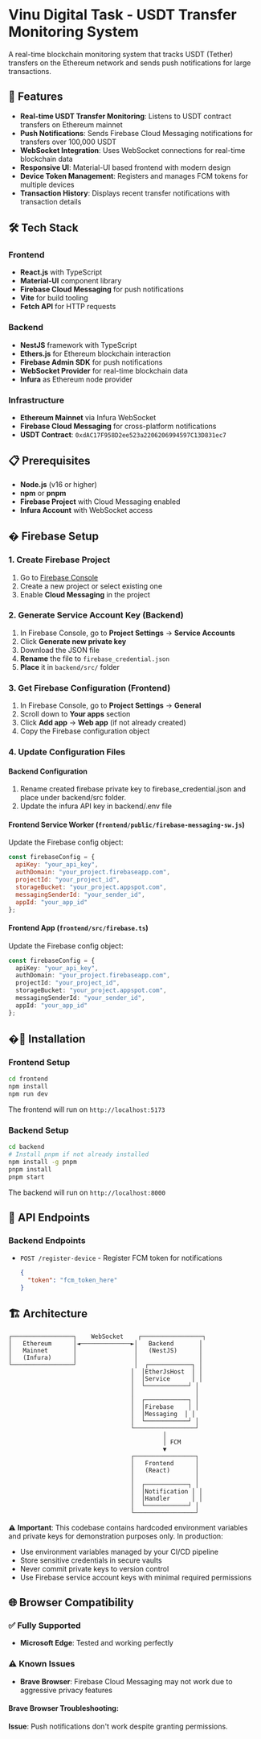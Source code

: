 # Vinu Digital Task - USDT Transfer Monitoring System

A real-time blockchain monitoring system that tracks USDT (Tether) transfers on the Ethereum network and sends push notifications for large transactions.

## 🚀 Features

- **Real-time USDT Transfer Monitoring**: Listens to USDT contract transfers on Ethereum mainnet
- **Push Notifications**: Sends Firebase Cloud Messaging notifications for transfers over 100,000 USDT
- **WebSocket Integration**: Uses WebSocket connections for real-time blockchain data
- **Responsive UI**: Material-UI based frontend with modern design
- **Device Token Management**: Registers and manages FCM tokens for multiple devices
- **Transaction History**: Displays recent transfer notifications with transaction details

## 🛠️ Tech Stack

### Frontend
- **React.js** with TypeScript
- **Material-UI** component library
- **Firebase Cloud Messaging** for push notifications
- **Vite** for build tooling
- **Fetch API** for HTTP requests

### Backend
- **NestJS** framework with TypeScript
- **Ethers.js** for Ethereum blockchain interaction
- **Firebase Admin SDK** for push notifications
- **WebSocket Provider** for real-time blockchain data
- **Infura** as Ethereum node provider

### Infrastructure
- **Ethereum Mainnet** via Infura WebSocket
- **Firebase Cloud Messaging** for cross-platform notifications
- **USDT Contract**: `0xdAC17F958D2ee523a2206206994597C13D831ec7`

## 📋 Prerequisites

- **Node.js** (v16 or higher)
- **npm** or **pnpm**
- **Firebase Project** with Cloud Messaging enabled
- **Infura Account** with WebSocket access

## � Firebase Setup

### 1. Create Firebase Project
1. Go to [Firebase Console](https://console.firebase.google.com/)
2. Create a new project or select existing one
3. Enable **Cloud Messaging** in the project

### 2. Generate Service Account Key (Backend)
1. In Firebase Console, go to **Project Settings** → **Service Accounts**
2. Click **Generate new private key**
3. Download the JSON file
4. **Rename** the file to `firebase_credential.json`
5. **Place** it in `backend/src/` folder

### 3. Get Firebase Configuration (Frontend)
1. In Firebase Console, go to **Project Settings** → **General**
2. Scroll down to **Your apps** section
3. Click **Add app** → **Web app** (if not already created)
4. Copy the Firebase configuration object

### 4. Update Configuration Files

#### Backend Configuration

1) Rename created firebase private key to firebase_credential.json and place under backend/src folder.
2) Update the infura API key in backend/.env file

#### Frontend Service Worker (`frontend/public/firebase-messaging-sw.js`)
Update the Firebase config object:
```javascript
const firebaseConfig = {
  apiKey: "your_api_key",
  authDomain: "your_project.firebaseapp.com",
  projectId: "your_project_id",
  storageBucket: "your_project.appspot.com",
  messagingSenderId: "your_sender_id",
  appId: "your_app_id"
};
```

#### Frontend App (`frontend/src/firebase.ts`)
Update the Firebase config object:
```typescript
const firebaseConfig = {
  apiKey: "your_api_key",
  authDomain: "your_project.firebaseapp.com",
  projectId: "your_project_id",
  storageBucket: "your_project.appspot.com",
  messagingSenderId: "your_sender_id",
  appId: "your_app_id"
};
```

## �🔧 Installation

### Frontend Setup

```bash
cd frontend
npm install
npm run dev
```

The frontend will run on `http://localhost:5173`

### Backend Setup

```bash
cd backend
# Install pnpm if not already installed
npm install -g pnpm
pnpm install
pnpm start
```

The backend will run on `http://localhost:8000`


## 📡 API Endpoints

### Backend Endpoints

- `POST /register-device` - Register FCM token for notifications
  ```json
  {
    "token": "fcm_token_here"
  }
  ```


## 🏗️ Architecture

```
┌─────────────────┐    WebSocket    ┌─────────────────┐
│   Ethereum      │◄──────────────►│   Backend       │
│   Mainnet       │                │   (NestJS)      │
│   (Infura)      │                │                 │
└─────────────────┘                │  ┌────────────┐ │
                                  │  │EtherJsHost  │ │
                                  │  │Service      │ │
                                  │  └────────────┘ │
                                  │                 │
                                  │  ┌────────────┐ │
                                  │  │Firebase    │ │
                                  │  │Messaging  │ │
                                  │  └────────────┘ │
                                  └─────────────────┘
                                           │
                                           │ FCM
                                           ▼
                                  ┌─────────────────┐
                                  │   Frontend      │
                                  │   (React)       │
                                  │                 │
                                  │  ┌────────────┐ │
                                  │  │Notification │ │
                                  │  │Handler      │ │
                                  │  └────────────┘ │
                                  └─────────────────┘
```


⚠️ **Important**: This codebase contains hardcoded environment variables and private keys for demonstration purposes only. In production:

- Use environment variables managed by your CI/CD pipeline
- Store sensitive credentials in secure vaults
- Never commit private keys to version control
- Use Firebase service account keys with minimal required permissions

## 🌐 Browser Compatibility

### ✅ **Fully Supported**
- **Microsoft Edge**: Tested and working perfectly

### ⚠️ **Known Issues**
- **Brave Browser**: Firebase Cloud Messaging may not work due to aggressive privacy features

#### Brave Browser Troubleshooting:
**Issue**: Push notifications don't work despite granting permissions.

